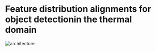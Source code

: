 # Feature distribution alignments for object detectionin the thermal domain
![architecture](https://user-images.githubusercontent.com/35928931/96371909-7a3aae80-1164-11eb-9356-7b888abae9cb.PNG)
